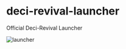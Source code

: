 # deci-revival-launcher
Official Deci-Revival Launcher


![launcher](https://github.com/decimation-revival/deci-revival-launcher/assets/30320751/a4b73178-b093-42ef-98a5-b15003599b94)
